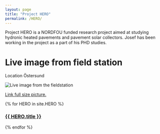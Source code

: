 ```yaml
---
layout: page
title: "Project HERO"
permalink: /HERO/
---
```

Project HERO is a NORDFOU funded research project aimed at studying hydronic heated pavements and pavement solar collectors. Josef has been working in the project as a part of his PHD studies. 

# Live image from field station

Location Östersund

 ![Live image from the fieldstation](https://api.trafikinfo.trafikverket.se/v1/Images/RoadConditionCamera_39636092.Jpeg?)

 <a href="https://api.trafikinfo.trafikverket.se/v1/Images/RoadConditionCamera_39636092.Jpeg?type=fullsize&maxage=15" target="_blank">Link full size picture.</a>

<!-- {% for HERO in site.HERO %}
  <h2>{{ HERO.title }}</h2>
  <p>{{ HERO.content | markdownify }}</p>
{% endfor %} -->

{% for HERO in site.HERO %}
  <h3>
    <a href="{{ HERO.url }}">
      {{ HERO.title }}
    </a>

  </h3>

 
{% endfor %} 

<!--  <p>{{ HERO.content | markdownify }}</p>
  <p>{{HERO.excerpt}}</p>
  <p>{% assign excerpt = HERO.content | split: site.excerpt_separator %}
	{{ excerpt[0] }}</p> -->